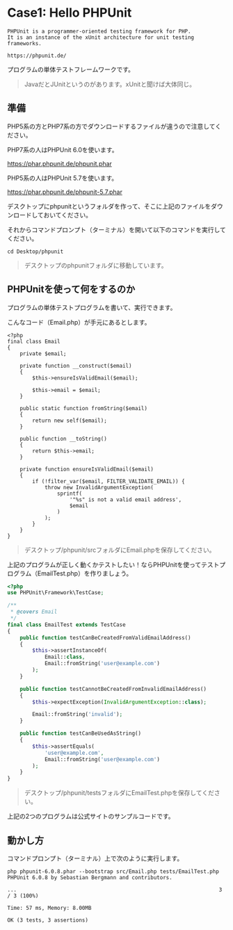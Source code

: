 # Case1: Hello PHPUnit

```
PHPUnit is a programmer-oriented testing framework for PHP.
It is an instance of the xUnit architecture for unit testing frameworks.

https://phpunit.de/
```

プログラムの単体テストフレームワークです。

> JavaだとJUnitというのがあります。xUnitと聞けば大体同じ。


## 準備

PHP5系の方とPHP7系の方でダウンロードするファイルが違うので注意してください。

PHP7系の人はPHPUnit 6.0を使います。

https://phar.phpunit.de/phpunit.phar

PHP5系の人はPHPUnit 5.7を使います。

https://phar.phpunit.de/phpunit-5.7.phar

デスクトップにphpunitというフォルダを作って、そこに上記のファイルをダウンロードしておいてください。

それからコマンドプロンプト（ターミナル）を開いて以下のコマンドを実行してください。

```
cd Desktop/phpunit
```

> デスクトップのphpunitフォルダに移動しています。


## PHPUnitを使って何をするのか

プログラムの単体テストプログラムを書いて、実行できます。

こんなコード（Email.php）が手元にあるとします。

```
<?php
final class Email
{
    private $email;

    private function __construct($email)
    {
        $this->ensureIsValidEmail($email);

        $this->email = $email;
    }

    public static function fromString($email)
    {
        return new self($email);
    }

    public function __toString()
    {
        return $this->email;
    }

    private function ensureIsValidEmail($email)
    {
        if (!filter_var($email, FILTER_VALIDATE_EMAIL)) {
            throw new InvalidArgumentException(
                sprintf(
                    '"%s" is not a valid email address',
                    $email
                )
            );
        }
    }
}
```

> デスクトップ/phpunit/srcフォルダにEmail.phpを保存してください。


上記のプログラムが正しく動くかテストしたい！ならPHPUnitを使ってテストプログラム（EmailTest.php）を作りましょう。


```php
<?php
use PHPUnit\Framework\TestCase;

/**
 * @covers Email
 */
final class EmailTest extends TestCase
{
    public function testCanBeCreatedFromValidEmailAddress()
    {
        $this->assertInstanceOf(
            Email::class,
            Email::fromString('user@example.com')
        );
    }

    public function testCannotBeCreatedFromInvalidEmailAddress()
    {
        $this->expectException(InvalidArgumentException::class);

        Email::fromString('invalid');
    }

    public function testCanBeUsedAsString()
    {
        $this->assertEquals(
            'user@example.com',
            Email::fromString('user@example.com')
        );
    }
}
```

> デスクトップ/phpunit/testsフォルダにEmailTest.phpを保存してください。

上記の2つのプログラムは公式サイトのサンプルコードです。

## 動かし方

コマンドプロンプト（ターミナル）上で次のように実行します。

```
php phpunit-6.0.8.phar --bootstrap src/Email.php tests/EmailTest.php
PHPUnit 6.0.8 by Sebastian Bergmann and contributors.

...                                                                 3 / 3 (100%)

Time: 57 ms, Memory: 8.00MB

OK (3 tests, 3 assertions)
```

